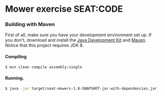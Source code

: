 Mower exercise SEAT:CODE
=====


### Building with Maven

First of all, make sure you have your development environment set up. If you don't, download and install the [Java Development Kit][jdk] and [Maven][maven].  Notice that this project requires JDK 8.

[jdk]: http://www.oracle.com/technetwork/java/javase/downloads/index.html
[maven]: http://maven.apache.org/

#### Compiling

```bash
$ mvn clean compile assembly:single
```

#### Running.

```bash
$ java -jar target/seat-mowers-1.0-SNAPSHOT-jar-with-dependencies.jar -i src/main/resources/input.txt
```
